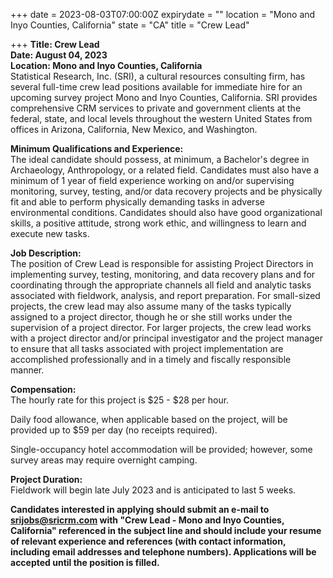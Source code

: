 +++ date = 2023-08-03T07:00:00Z 
expirydate = "" 
location = "Mono and Inyo Counties, California" 
state = "CA" 
title = "Crew Lead"

+++
**Title: Crew Lead  
Date: August 04, 2023  
Location: Mono and Inyo Counties, California**  
Statistical Research, Inc. (SRI), a cultural resources consulting firm, has several full-time crew lead positions available for immediate hire for an upcoming survey project Mono and Inyo Counties, California. SRI provides comprehensive CRM services to private and government clients at the federal, state, and local levels throughout the western United States from offices in Arizona, California, New Mexico, and Washington.

**Minimum Qualifications and Experience:**  
The ideal candidate should possess, at minimum, a Bachelor's degree in Archaeology, Anthropology, or a related field. Candidates must also have a minimum of 1 year of field experience working on and/or supervising monitoring, survey, testing, and/or data recovery projects and be physically fit and able to perform physically demanding tasks in adverse environmental conditions. Candidates should also have good organizational skills, a positive attitude, strong work ethic, and willingness to learn and execute new tasks.

**Job Description:**  
The position of Crew Lead is responsible for assisting Project Directors in implementing survey, testing, monitoring, and data recovery plans and for coordinating through the appropriate channels all field and analytic tasks associated with fieldwork, analysis, and report preparation. For small-sized projects, the crew lead may also assume many of the tasks typically assigned to a project director, though he or she still works under the supervision of a project director. For larger projects, the crew lead works with a project director and/or principal investigator and the project manager to ensure that all tasks associated with project implementation are accomplished professionally and in a timely and fiscally responsible manner.

**Compensation:**  
The hourly rate for this project is $25 - $28 per hour.

Daily food allowance, when applicable based on the project, will be provided up to $59 per day (no receipts required). 

Single-occupancy hotel accommodation will be provided; however, some survey areas may require overnight camping.


**Project Duration:**  
Fieldwork will begin late July 2023 and is anticipated to last 5 weeks.

**Candidates interested in applying should submit an e-mail to srijobs@sricrm.com with "Crew Lead - Mono and Inyo Counties, California" referenced in the subject line and should include your resume of relevant experience and references (with contact information, including email addresses and telephone numbers). Applications will be accepted until the position is filled.**
